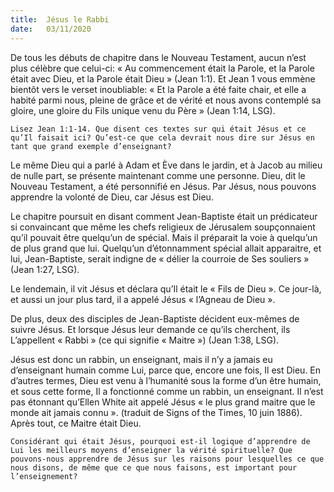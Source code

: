 ```yaml
---
title:  Jésus le Rabbi
date:   03/11/2020
---
```


De tous les débuts de chapitre dans le Nouveau Testament, aucun n’est plus célèbre que celui-ci: « Au commencement était la Parole, et la Parole était avec Dieu, et la Parole était Dieu » (Jean 1:1). Et Jean 1 vous emmène bientôt vers le verset inoubliable: « Et la Parole a été faite chair, et elle a habité parmi nous, pleine de grâce et de vérité et nous avons contemplé sa gloire, une gloire du Fils unique venu du Père » (Jean 1:14, LSG).

`Lisez Jean 1:1-14. Que disent ces textes sur qui était Jésus et ce qu’Il faisait ici? Qu’est-ce que cela devrait nous dire sur Jésus en tant que grand exemple d’enseignant?`

Le même Dieu qui a parlé à Adam et Ève dans le jardin, et à Jacob au milieu de nulle part, se présente maintenant comme une personne. Dieu, dit le Nouveau Testament, a été personnifié en Jésus. Par Jésus, nous pouvons apprendre la volonté de Dieu, car Jésus est Dieu.

Le chapitre poursuit en disant comment Jean-Baptiste était un prédicateur si convaincant que même les chefs religieux de Jérusalem soupçonnaient qu’il pouvait être quelqu’un de spécial. Mais il préparait la voie à quelqu’un de plus grand que lui. Quelqu’un d’étonnamment spécial allait apparaitre, et lui, Jean-Baptiste, serait indigne de « délier la courroie de Ses souliers » (Jean 1:27, LSG).

Le lendemain, il vit Jésus et déclara qu’Il était le « Fils de Dieu ». Ce jour-là, et aussi un jour plus tard, il a appelé Jésus « l’Agneau de Dieu ».

De plus, deux des disciples de Jean-Baptiste décident eux-mêmes de suivre Jésus. Et lorsque Jésus leur demande ce qu’ils cherchent, ils L’appellent « Rabbi » (ce qui signifie « Maitre ») (Jean 1:38, LSG).

Jésus est donc un rabbin, un enseignant, mais il n’y a jamais eu d’enseignant humain comme Lui, parce que, encore une fois, Il est Dieu. En d’autres termes, Dieu est venu à l’humanité sous la forme d’un être humain, et sous cette forme, Il a fonctionné comme un rabbin, un enseignant. Il n’est pas étonnant qu’Ellen White ait appelé Jésus « le plus grand maitre que le monde ait jamais connu ». (traduit de Signs of the Times, 10 juin 1886). Après tout, ce Maitre était Dieu.

`Considérant qui était Jésus, pourquoi est-il logique d’apprendre de Lui les meilleurs moyens d’enseigner la vérité spirituelle? Que pouvons-nous apprendre de Jésus sur les raisons pour lesquelles ce que nous disons, de même que ce que nous faisons, est important pour l’enseignement?`